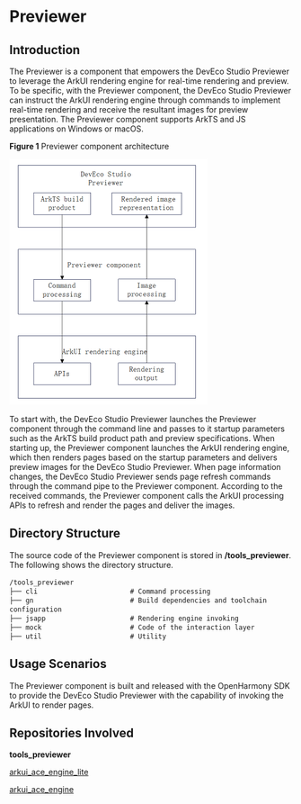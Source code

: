# Previewer<a name="ZH-CN_TOPIC_0000001076213355"></a>

## Introduction

The Previewer is a component that empowers the DevEco Studio Previewer to leverage the ArkUI rendering engine for real-time rendering and preview. To be specific, with the Previewer component, the DevEco Studio Previewer can instruct the ArkUI rendering engine through commands to implement real-time rendering and receive the resultant images for preview presentation. The Previewer component supports ArkTS and JS applications on Windows or macOS.

**Figure 1** Previewer component architecture<a name="fig2606133765017"></a> 

![](figures/Previewer-Component-Architecture.PNG "Previewer Component Architecture")

To start with, the DevEco Studio Previewer launches the Previewer component through the command line and passes to it startup parameters such as the ArkTS build product path and preview specifications. When starting up, the Previewer component launches the ArkUI rendering engine, which then renders pages based on the startup parameters and delivers preview images for the DevEco Studio Previewer. When page information changes, the DevEco Studio Previewer sends page refresh commands through the command pipe to the Previewer component. According to the received commands, the Previewer component calls the ArkUI processing APIs to refresh and render the pages and deliver the images.
## Directory Structure

The source code of the Previewer component is stored in **/tools_previewer**. The following shows the directory structure.

```
/tools_previewer
├── cli                       # Command processing
├── gn                        # Build dependencies and toolchain configuration
├── jsapp                     # Rendering engine invoking
├── mock                      # Code of the interaction layer
├── util                      # Utility
```

## Usage Scenarios

The Previewer component is built and released with the OpenHarmony SDK to provide the DevEco Studio Previewer with the capability of invoking the ArkUI to render pages.

## Repositories Involved

**tools_previewer**

[arkui\_ace\_engine\_lite](https://gitee.com/openharmony/arkui_ace_engine_lite)

[arkui\_ace\_engine](https://gitee.com/openharmony/arkui_ace_engine)
